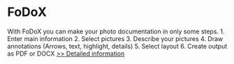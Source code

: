 # FoDoX
With FoDoX you can make your photo documentation in only some steps. 1. Enter main information 2. Select pictures 3. Describe your pictures 4. Draw annotations (Arrows, text, highlight, details) 5. Select layout 6. Create output as PDF or DOCX
[>> Detailed information](https://secure.shareit.com/shareit/product.html?productid=300392979&affiliateid=200057808)